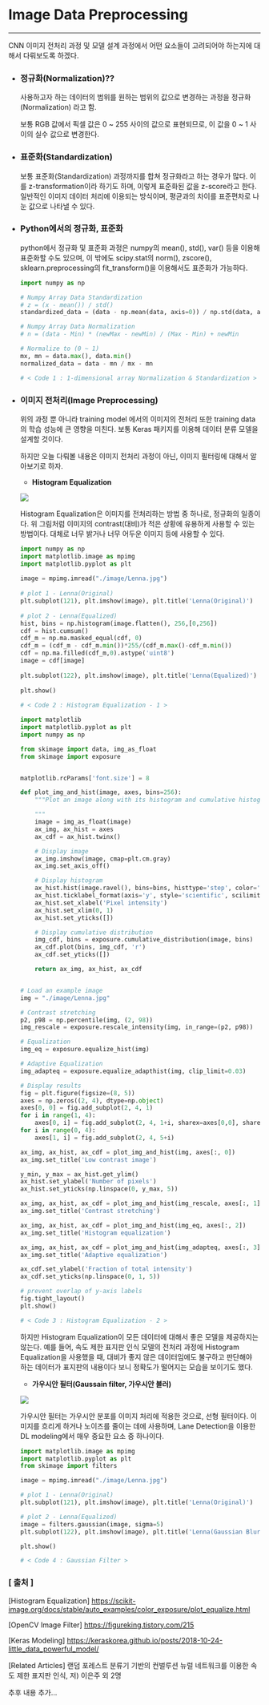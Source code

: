 # __Image Data Preprocessing__

---

 CNN 이미지 전처리 과정 및 모델 설계 과정에서 어떤 요소들이 고려되어야 하는지에 대해서 다뤄보도록 하겠다.

- ### 정규화(Normalization)??

    사용하고자 하는 데이터의 범위를 원하는 범위의 값으로 변경하는 과정을 정규화(Normalization) 라고 함.

   보통 RGB 값에서 픽셀 값은 0 ~ 255 사이의 값으로 표현되므로, 이 값을 0 ~ 1 사이의 실수 값으로 변경한다.

   

- ### 표준화(Standardization)

     보통 표준화(Standardization) 과정까지를 합쳐 정규화라고 하는 경우가 많다. 이를 z-transformation이라 하기도 하며, 이렇게 표준화된 값을 z-score라고 한다. 일반적인 이미지 데이터 처리에 이용되는 방식이며, 평균과의 차이를 표준편차로 나눈 값으로 나타낼 수 있다.
     
     

- ### Python에서의 정규화, 표준화

    python에서 정규화 및 표준화 과정은 numpy의 mean(), std(), var() 등을 이용해 표준화할 수도 있으며, 이 밖에도 scipy.stat의 norm(), zscore(), sklearn.preprocessing의 fit_transform()을 이용해서도 표준화가 가능하다.

   ```python
   import numpy as np
   
   # Numpy Array Data Standardization
   # z = (x - mean()) / std()
   standardized_data = (data - np.mean(data, axis=0)) / np.std(data, axis=0)
   
   # Numpy Array Data Normalization
   # n = (data - Min) * (newMax - newMin) / (Max - Min) + newMin
   
   # Normalize to (0 ~ 1)
   mx, mn = data.max(), data.min()
   normalized_data = data - mn / mx - mn
   
   # < Code 1 : 1-dimensional array Normalization & Standardization >
   ```

   

- ### 이미지 전처리(Image Preprocessing)

  위의 과정 뿐 아니라 training model 에서의  이미지의 전처리 또한 training data 의 학습 성능에 큰 영향을 미친다. 보통 Keras 패키지를 이용해 데이터 분류 모델을 설계할 것이다.

  하지만 오늘 다뤄볼 내용은 이미지 전처리 과정이 아닌, 이미지 필터링에 대해서 알아보기로 하자.

  

  - __Histogram Equalization__

  ![](./image/Equalizing.png)

  Histogram Equalization은 이미지를 전처리하는 방법 중 하나로, 정규화의 일종이다. 위 그림처럼 이미지의 contrast(대비)가 적은 상황에 유용하게 사용할 수 있는 방법이다. 대체로 너무 밝거나 너무 어두운 이미지 등에 사용할 수 있다.

  ```python
  import numpy as np
  import matplotlib.image as mpimg
  import matplotlib.pyplot as plt
    
  image = mpimg.imread("./image/Lenna.jpg")
    
  # plot 1 - Lenna(Original)
  plt.subplot(121), plt.imshow(image), plt.title('Lenna(Original)')
    
  # plot 2 - Lenna(Equalized)
  hist, bins = np.histogram(image.flatten(), 256,[0,256])
  cdf = hist.cumsum()
  cdf_m = np.ma.masked_equal(cdf, 0)
  cdf_m = (cdf_m - cdf_m.min())*255/(cdf_m.max()-cdf_m.min())
  cdf = np.ma.filled(cdf_m,0).astype('uint8')
  image = cdf[image]
    
  plt.subplot(122), plt.imshow(image), plt.title('Lenna(Equalized)')
    
  plt.show()
    
  # < Code 2 : Histogram Equalization - 1 >
  ```

  ```python
  import matplotlib
  import matplotlib.pyplot as plt
  import numpy as np
  
  from skimage import data, img_as_float
  from skimage import exposure
  
  
  matplotlib.rcParams['font.size'] = 8
  
  def plot_img_and_hist(image, axes, bins=256):
      """Plot an image along with its histogram and cumulative histogram.
  
      """
      image = img_as_float(image)
      ax_img, ax_hist = axes
      ax_cdf = ax_hist.twinx()
  
      # Display image
      ax_img.imshow(image, cmap=plt.cm.gray)
      ax_img.set_axis_off()
  
      # Display histogram
      ax_hist.hist(image.ravel(), bins=bins, histtype='step', color='black')
      ax_hist.ticklabel_format(axis='y', style='scientific', scilimits=(0, 0))
      ax_hist.set_xlabel('Pixel intensity')
      ax_hist.set_xlim(0, 1)
      ax_hist.set_yticks([])
  
      # Display cumulative distribution
      img_cdf, bins = exposure.cumulative_distribution(image, bins)
      ax_cdf.plot(bins, img_cdf, 'r')
      ax_cdf.set_yticks([])
  
      return ax_img, ax_hist, ax_cdf
  
  
  # Load an example image
  img = "./image/Lenna.jpg"
  
  # Contrast stretching
  p2, p98 = np.percentile(img, (2, 98))
  img_rescale = exposure.rescale_intensity(img, in_range=(p2, p98))
  
  # Equalization
  img_eq = exposure.equalize_hist(img)
  
  # Adaptive Equalization
  img_adapteq = exposure.equalize_adapthist(img, clip_limit=0.03)
  
  # Display results
  fig = plt.figure(figsize=(8, 5))
  axes = np.zeros((2, 4), dtype=np.object)
  axes[0, 0] = fig.add_subplot(2, 4, 1)
  for i in range(1, 4):
      axes[0, i] = fig.add_subplot(2, 4, 1+i, sharex=axes[0,0], sharey=axes[0,0])
  for i in range(0, 4):
      axes[1, i] = fig.add_subplot(2, 4, 5+i)
  
  ax_img, ax_hist, ax_cdf = plot_img_and_hist(img, axes[:, 0])
  ax_img.set_title('Low contrast image')
  
  y_min, y_max = ax_hist.get_ylim()
  ax_hist.set_ylabel('Number of pixels')
  ax_hist.set_yticks(np.linspace(0, y_max, 5))
  
  ax_img, ax_hist, ax_cdf = plot_img_and_hist(img_rescale, axes[:, 1])
  ax_img.set_title('Contrast stretching')
  
  ax_img, ax_hist, ax_cdf = plot_img_and_hist(img_eq, axes[:, 2])
  ax_img.set_title('Histogram equalization')
  
  ax_img, ax_hist, ax_cdf = plot_img_and_hist(img_adapteq, axes[:, 3])
  ax_img.set_title('Adaptive equalization')
  
  ax_cdf.set_ylabel('Fraction of total intensity')
  ax_cdf.set_yticks(np.linspace(0, 1, 5))
  
  # prevent overlap of y-axis labels
  fig.tight_layout()
  plt.show()
  
  # < Code 3 : Histogram Equalization - 2 >
  ```

  하지만 Histogram Equalization이 모든 데이터에 대해서 좋은 모델을 제공하지는 않는다. 예를 들어, 속도 제한 표지판 인식 모델의 전처리 과정에 Histogram Equalization을 사용했을 때, 대비가 좋지 않은 데이터임에도 불구하고 판단해야 하는 데이터가 표지판의 내용이다 보니 정확도가 떨어지는 모습을 보이기도 했다.

  

  - __가우시안 필터(Gaussain filter, 가우시안 블러)__

  ![](./image/Gaussian.png)

  가우시안 필터는 가우시안 분포를 이미지 처리에 적용한 것으로, 선형 필터이다. 이미지를 흐리게 하거나 노이즈를 줄이는 데에 사용하며, Lane Detection을 이용한 DL modeling에서 매우 중요한 요소 중 하나이다.

  ```python
  import matplotlib.image as mpimg
  import matplotlib.pyplot as plt
  from skimage import filters
  
  image = mpimg.imread("./image/Lenna.jpg")
  
  # plot 1 - Lenna(Original)
  plt.subplot(121), plt.imshow(image), plt.title('Lenna(Original)')
  
  # plot 2 - Lenna(Equalized)
  image = filters.gaussian(image, sigma=5)
  plt.subplot(122), plt.imshow(image), plt.title('Lenna(Gaussian Blur)')
  
  plt.show()
  
  # < Code 4 : Gaussian Filter >
  ```



### [ 출처 ]

[Histogram Equalization]
https://scikit-image.org/docs/stable/auto_examples/color_exposure/plot_equalize.html

[OpenCV Image Filter]
https://figureking.tistory.com/215

[Keras Modeling]
https://keraskorea.github.io/posts/2018-10-24-little_data_powerful_model/

[Related Articles]
랜덤 포레스트 분류기 기반의 컨벌루션 뉴럴 네트워크를 이용한 속도 제한 표지판 인식, 저) 이은주 외 2명

추후 내용 추가...